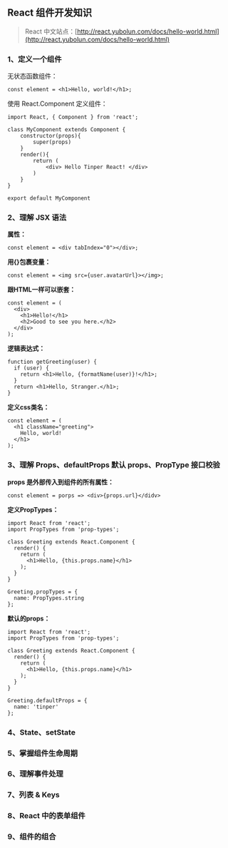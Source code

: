 ## React 组件开发知识

> React 中文站点：[http://react.yubolun.com/docs/hello-world.html](http://react.yubolun.com/docs/hello-world.html)

### 1、定义一个组件

无状态函数组件：
```
const element = <h1>Hello, world!</h1>;
```

使用 React.Component 定义组件：
```
import React, { Component } from 'react';

class MyComponent extends Component {
    constructor(props){
        super(props)
    }
    render(){
        return (
            <div> Hello Tinper React! </div>
        )
    }
}

export default MyComponent
```

### 2、理解 JSX 语法

**属性：**
```
const element = <div tabIndex="0"></div>;
```

**用{}包裹变量：**
```
const element = <img src={user.avatarUrl}></img>;
```

**跟HTML一样可以嵌套：**
```
const element = (
  <div>
    <h1>Hello!</h1>
    <h2>Good to see you here.</h2>
  </div>
);
```

**逻辑表达式：**
```
function getGreeting(user) {
  if (user) {
    return <h1>Hello, {formatName(user)}!</h1>;
  }
  return <h1>Hello, Stranger.</h1>;
}
```

**定义css类名：**
```
const element = (
  <h1 className="greeting">
    Hello, world!
  </h1>
);
```

### 3、理解 Props、defaultProps 默认 props、PropType 接口校验

**props 是外部传入到组件的所有属性：**
```
const element = porps => <div>{props.url}</didv>

```

**定义PropTypes：**
```
import React from 'react';
import PropTypes from 'prop-types';

class Greeting extends React.Component {
  render() {
    return (
      <h1>Hello, {this.props.name}</h1>
    );
  }
}

Greeting.propTypes = {
  name: PropTypes.string
};
```

**默认的props：**
```
import React from 'react';
import PropTypes from 'prop-types';

class Greeting extends React.Component {
  render() {
    return (
      <h1>Hello, {this.props.name}</h1>
    );
  }
}

Greeting.defaultProps = {
  name: 'tinper'
};
```
### 4、State、setState


### 5、掌握组件生命周期


### 6、理解事件处理


### 7、列表 & Keys


### 8、React 中的表单组件


### 9、组件的组合
